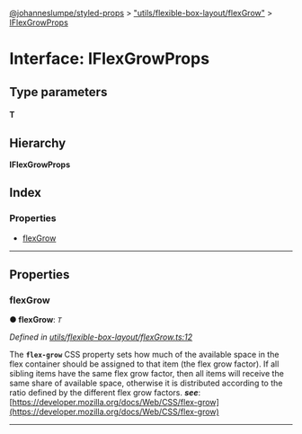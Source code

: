 [@johanneslumpe/styled-props](../README.md) > ["utils/flexible-box-layout/flexGrow"](../modules/_utils_flexible_box_layout_flexgrow_.md) > [IFlexGrowProps](../interfaces/_utils_flexible_box_layout_flexgrow_.iflexgrowprops.md)

# Interface: IFlexGrowProps

## Type parameters
#### T 
## Hierarchy

**IFlexGrowProps**

## Index

### Properties

* [flexGrow](_utils_flexible_box_layout_flexgrow_.iflexgrowprops.md#flexgrow)

---

## Properties

<a id="flexgrow"></a>

###  flexGrow

**● flexGrow**: *`T`*

*Defined in [utils/flexible-box-layout/flexGrow.ts:12](https://github.com/johanneslumpe/styled-props/blob/3abf398/src/utils/flexible-box-layout/flexGrow.ts#L12)*

The **`flex-grow`** CSS property sets how much of the available space in the flex container should be assigned to that item (the flex grow factor). If all sibling items have the same flex grow factor, then all items will receive the same share of available space, otherwise it is distributed according to the ratio defined by the different flex grow factors.
*__see__*: [https://developer.mozilla.org/docs/Web/CSS/flex-grow](https://developer.mozilla.org/docs/Web/CSS/flex-grow)

___

